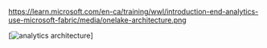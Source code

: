 https://learn.microsoft.com/en-ca/training/wwl/introduction-end-analytics-use-microsoft-fabric/media/onelake-architecture.png

[![analytics architecture ](https://learn.microsoft.com/en-ca/training/wwl/introduction-end-analytics-use-microsoft-fabric/media/onelake-architecture.png)]